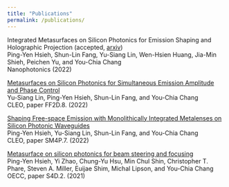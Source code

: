 ```yaml
---
title: "Publications"
permalink: /publications/
---
```


Integrated Metasurfaces on Silicon Photonics for Emission Shaping and Holographic Projection (accepted, [arxiv](https://arxiv.org/abs/2205.10537))  
Ping-Yen Hsieh, Shun-Lin Fang, Yu-Siang Lin, Wen-Hsien Huang, Jia-Min Shieh, Peichen Yu, and You-Chia Chang  
Nanophotonics (2022)  

[Metasurfaces on Silicon Photonics for Simultaneous Emission Amplitude and Phase Control](https://doi.org/10.1364/CLEO_QELS.2022.FF2D.8)  
Yu-Siang Lin, Ping-Yen Hsieh, Shun-Lin Fang, and You-Chia Chang  
CLEO, paper FF2D.8. (2022)  

[Shaping Free-space Emission with Monolithically Integrated Metalenses on Silicon Photonic Waveguides](https://doi.org/10.1364/CLEO_SI.2022.SM4P.7)  
Ping-Yen Hsieh, Yu-Siang Lin, Shun-Lin Fang, and You-Chia Chang  
CLEO, paper SM4P.7. (2022)  

[Metasurface on silicon photonics for beam steering and focusing](https://doi.org/10.1364/OECC.2021.S4D.2)  
Ping-Yen Hsieh, Yi Zhao, Chung-Yu Hsu, Min Chul Shin, Christopher T. Phare, Steven A. Miller, Euijae Shim, Michal Lipson, and You-Chia Chang  
OECC, paper S4D.2. (2021)  
